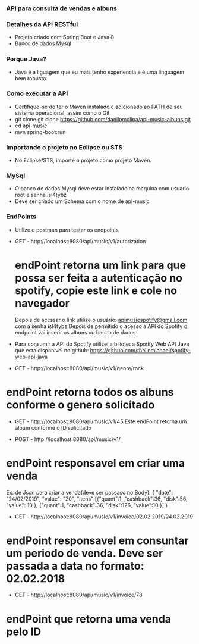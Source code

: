 ### API para consulta de vendas e albuns

### Detalhes da API RESTful
* Projeto criado com Spring Boot e Java 8
* Banco de dados Mysql

### Porque Java?
 * Java é a liguagem que eu mais tenho experiencia e é uma linguagem bem robusta.
 
### Como executar a API
* Certifique-se de ter o Maven instalado e adicionado ao PATH de seu sistema operacional, assim como o Git
* git clone git clone https://github.com/danilomolina/api-music-albuns.git
* cd api-music
* mvn spring-boot:run

### Importando o projeto no Eclipse ou STS
* No Eclipse/STS, importe o projeto como projeto Maven.

### MySql
 * O banco de dados Mysql deve estar instalado na maquina com usuario root e senha isl4tybz
 * Deve ser criado um Schema com o nome de api-music
 
### EndPoints
 * Utilize o postman para testar os endpoints
 
 * GET - http://localhost:8080/api/music/v1/autorization
   # endPoint retorna um link para que possa ser feita a autenticação no spotify, copie este link e cole no navegador
   Depois de acessar o link utilize o usuário: apimusicspotify@gmail.com com a senha isl4tybz
   Depois de permitido o acesso a API do Spotify o endpoint vai inserir os albuns no banco de dados
   
  * Para consumir a API do Spotify utilizei a bilioteca Spotify Web API Java que esta disponivel no github: 
    https://github.com/thelinmichael/spotify-web-api-java
    
  * GET - http://localhost:8080/api/music/v1/genre/rock
   # endPoint retorna todos os albuns conforme o genero solicitado
   
  * GET - http://localhost:8080/api/music/v1/45
   Este endPoint retorna um album conforme o ID solicitado
   
  * POST - http://localhost:8080/api/music/v1/
   # endPoint responsavel em criar uma venda
   Ex. de Json para criar a venda(deve ser passaso no Body):
   {
	"date": "24/02/2019",
	"value": "20",
	"itens":[{"quant":1, "cashback":36, "disk":56, "value": 10 }, {"quant":1, "cashback":36, "disk":126, "value":10 }]
   }
   
   * GET - http://localhost:8080/api/music/v1/invoice/02.02.2019/24.02.2019
   # endPoint responsavel em consuntar um periodo de venda. Deve ser passada a data no formato: 02.02.2018
   
   * GET - http://localhost:8080/api/music/v1/invoice/78
   # endPoint que retorna uma venda pelo ID
  
